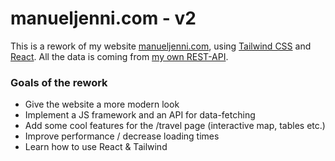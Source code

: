 # manueljenni.com - v2
This is a rework of my website [manueljenni.com](https://manueljenni.com), 
using [Tailwind CSS](https://tailwindcss.com/) and [React](https://reactjs.org/).
All the data is coming from [my own REST-API](https://github.com/manueljenni/web-api).

### Goals of the rework
- Give the website a more modern look
- Implement a JS framework and an API for data-fetching
- Add some cool features for the /travel page (interactive map, tables etc.)
- Improve performance / decrease loading times
- Learn how to use React & Tailwind


